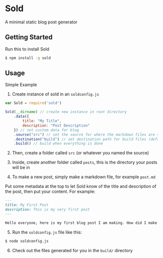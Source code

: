 # Sold

A minimal static blog post generator

## Getting Started

Run this to install Sold
```sh
$ npm install -g sold
```

## Usage

Simple Example

1) Create instance of sold in an `soldconfig.js`
```js
var Sold = require('sold')

Sold(__dirname) // create new instance in root directory
    .data({
        title: "My Title",
        description: "Post Description"
    }) // set custom data for blog
    .source("src") // set the source for where the markdown files are stored (default is src)
    .destination("build") // set destination path for build files (default is build)
    .build() // build when everything is done
```

2) Then, create a folder called `src` (or whatever you named the source)

3) Inside, create another folder called `posts`, this is the directory your posts will be in

4) To make a new post, simply make a markdown file, for example `post.md`

Put some metadata at the top to let Sold know of the title and description of the post, then put your content. For example:
```markdown
---
title: My First Post
description: This is my very first post
---

Hello everyone, here is my first blog post I am making. How did I make it? With [Sold](https://github.com/KingPixil/sold) :)
```

5) Run the `soldconfig.js` file like this:

```sh
$ node soldconfig.js
```

6) Check out the files generated for you in the `build/` directory
